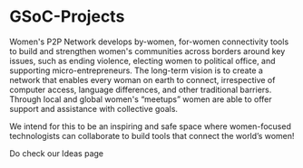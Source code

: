 # GSoC-Projects

Women's P2P Network develops by-women, for-women connectivity tools to build and strengthen women's communities across borders around key issues, such as ending violence, electing women to political office, and supporting micro-entrepreneurs. The long-term vision is to create a network that enables every woman on earth to connect, irrespective of computer access, language differences, and other traditional barriers. Through local and global women's “meetups” women are able to offer support and assistance with collective goals.

We intend for this to be an inspiring and safe space where women-focused technologists can collaborate to build tools that connect the world’s women!

Do check our Ideas page

